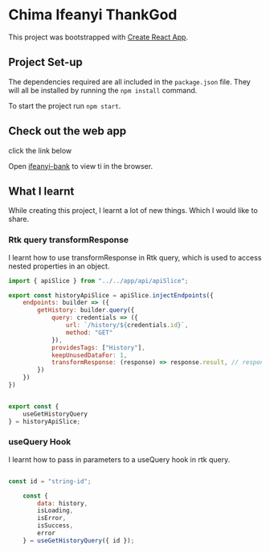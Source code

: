 # Chima Ifeanyi ThankGod

This project was bootstrapped with [Create React App](https://github.com/facebook/create-react-app).


## Project Set-up

The dependencies required are all included in the `package.json` file. They will all be installed by running the `npm install` command.

To start the project run `npm start`.

## Check out the web app

click the link below

Open [ifeanyi-bank](https://ifeanyi-bank.netlify.app/) to view ti in the browser.

## What I learnt

While creating this project, I learnt a lot of new things. Which I would like to share.

### Rtk query transformResponse

I learnt how to use transformResponse in Rtk query, which is used to access nested properties in an object.

```javascript
import { apiSlice } from "../../app/api/apiSlice";

export const historyApiSlice = apiSlice.injectEndpoints({
    endpoints: builder => ({
        getHistory: builder.query({
            query: credentials => ({
                url: `/history/${credentials.id}`,
                method: "GET"
            }),
            providesTags: ["History"],
            keepUnusedDataFor: 1,
            transformResponse: (response) => response.result, // response.some.deeply.nested.collection
        })
    })
})


export const {
    useGetHistoryQuery
} = historyApiSlice;

```

### useQuery Hook

I learnt how to pass in parameters to a useQuery hook in rtk query.


```javascript

const id = "string-id";

    const {
        data: history,
        isLoading,
        isError,
        isSuccess,
        error
    } = useGetHistoryQuery({ id });

```

